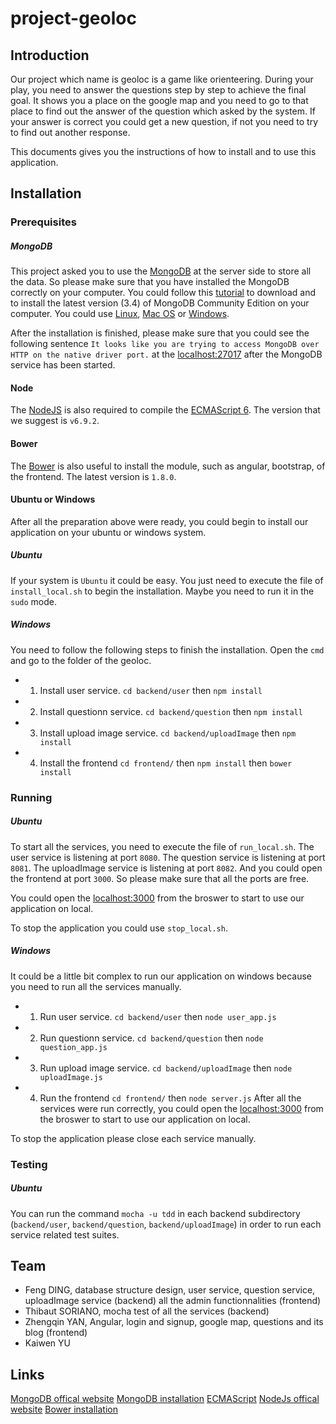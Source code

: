 # project-geoloc

## Introduction
Our project which name is geoloc is a game like orienteering. During your play, you need to answer the questions step by step to achieve the final goal. It shows you a place on the google map and you need to go to that place to find out the answer of the question which asked by the system. If your answer is correct you could get a new question, if not you need to try to find out another response.    

This documents gives you the instructions of how to install and to use this application.

## Installation

### Prerequisites

##### MongoDB
This project asked you to use the [MongoDB][1] at the server side to store all the data. So please make sure that you have installed the MongoDB correctly on your computer. You could follow this [tutorial][2] to download and to install the latest version (3.4) of MongoDB Community Edition on your computer. You could use [Linux][3], [Mac OS][4] or [Windows][5].

After the installation is finished, please make sure that you could see the following sentence
`It looks like you are trying to access MongoDB over HTTP on the native driver port.` at the [localhost:27017][10] after the MongoDB service has been started.

#### Node
The [NodeJS][7] is also required to compile the [ECMAScript 6][6]. The version that we suggest is `v6.9.2`.

#### Bower
The [Bower][8] is also useful to install the module, such as angular, bootstrap, of the frontend. The latest version is `1.8.0`. 

#### Ubuntu or Windows
After all the preparation above were ready, you could begin to install our application on your ubuntu or windows system.

##### Ubuntu
If your system is `Ubuntu` it could be easy. You just need to execute the file of `install_local.sh` to begin the installation. Maybe you need to run it in the `sudo` mode.

##### Windows
You need to follow the following steps to finish the installation.
Open the `cmd` and go to the folder of the geoloc.
 * 1. Install user service.
    `cd backend/user` then `npm install`
 * 2. Install questionn service.
    `cd backend/question` then `npm install`
 * 3. Install upload image service.
    `cd backend/uploadImage` then `npm install`
 * 4. Install the frontend
    `cd frontend/` then `npm install` then `bower install`

### Running
##### Ubuntu
To start all the services, you need to execute the file of `run_local.sh`.
The user service is listening at port `8080`.
The question service is listening at port `8081`.
The uploadImage service is listening at port `8082`.
And you could open the frontend at port `3000`.
So please make sure that all the ports are free.

You could open the [localhost:3000][9] from the broswer to start to use our application on local.

To stop the application you could use `stop_local.sh`.

##### Windows
It could be a little bit complex to run our application on windows because you need to run all the services manually.
 * 1. Run user service.
    `cd backend/user` then `node user_app.js`
 * 2. Run questionn service.
    `cd backend/question` then `node question_app.js`
 * 3. Run upload image service.
    `cd backend/uploadImage` then `node uploadImage.js`
 * 4. Run the frontend
    `cd frontend/` then `node server.js`
After all the services were run correctly, you could open the [localhost:3000][9] from the broswer to start to use our application on local.

To stop the application please close each service manually.

### Testing
##### Ubuntu
You can run the command `mocha -u tdd` in each backend subdirectory (`backend/user`, `backend/question`, `backend/uploadImage`) in order to run each service related test suites.

## Team
 * Feng DING, database structure design, user service, question service, uploadImage service (backend) all the admin functionnalities (frontend)
 * Thibaut SORIANO, mocha test of all the services (backend)
 * Zhengqin YAN, Angular, login and signup, google map, questions and its blog (frontend)
 * Kaiwen YU

## Links
[MongoDB offical website][1]
[MongoDB installation][2]
[ECMAScript][6]
[NodeJs offical website][7]
[Bower installation][8]


[1]: https://www.mongodb.com/
[2]: https://docs.mongodb.com/manual/installation/
[3]: https://docs.mongodb.com/manual/administration/install-on-linux/
[4]: https://docs.mongodb.com/manual/tutorial/install-mongodb-on-os-x/
[5]: https://docs.mongodb.com/manual/tutorial/install-mongodb-on-windows/
[6]: http://es6-features.org/
[7]: https://nodejs.org/en/
[8]: https://bower.io/
[9]: http://localhost:3000
[10]: http://localhost:27017
